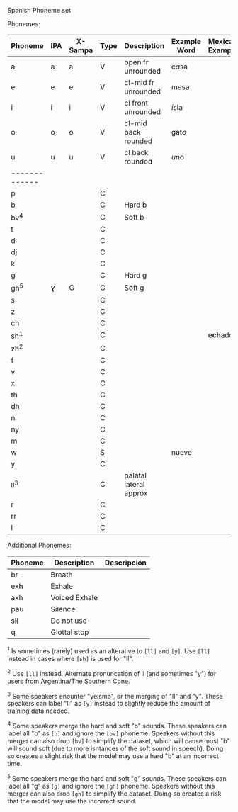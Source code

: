 Spanish Phoneme set

Phonemes:

| Phoneme       | IPA | X-Sampa | Type | Description          | Example Word | Mexican Example |
| ------------- | --- | ------- | ---- | -------------------- | ------------ | --------------- |
| a             | a   | a       | V    | open fr unrounded    | c*a*sa     |
| e             | e   | e       | V    | cl-mid fr unrounded  | m*e*sa     |
| i             | i   | i       | V    | cl front unrounded   | *i*sla     |
| o             | o   | o       | V    | cl-mid back rounded  | gat*o*     |
| u             | u   | u       | V    | cl back rounded      | *u*no      |
| ------------- |     |         |      |                      |              |
| p             |     |         | C    |                      |              |
| b             |     |         | C    | Hard b               |              |
| bv<sup>4</sup>|     |         | C    | Soft b               |              |
| t             |     |         | C    |                      |              |
| d             |     |         | C    |                      |              |
| dj            |     |         | C    |                      |              |
| k             |     |         | C    |                      |              |
| g             |     |         | C    | Hard g               |              |
| gh<sup>5</sup>| ɣ   | G       | C    | Soft g               |              |
| s             |     |         | C    |                      |              |
| z             |     |         | C    |                      |              |
| ch            |     |         | C    |                      |              |
| sh<sup>1</sup>|     |         | C    |                      |              | e**ch**ador
| zh<sup>2</sup>|     |         | C    |                      |              |
| f             |     |         | C    |                      |              |
| v             |     |         | C    |                      |              |
| x             |     |         | C    |                      |              |
| th            |     |         | C    |                      |              |
| dh            |     |         | C    |                      |              |
| n             |     |         | C    |                      |              |
| ny            |     |         | C    |                      |              |
| m             |     |         | C    |                      |              |
| w             |     |         | S    |                      | nueve        |
| y             |     |         | C    |                      |              |
| ll<sup>3</sup>|     |         | C    | palatal lateral approx |              |
| r             |     |         | C    |                      |              |
| rr            |     |         | C    |                      |              |
| l             |     |         | C    |                      |              |

Additional Phonemes:

| Phoneme | Description  | Descripción |
| ------- | ------------ | ----------- |
| br      | Breath       | 
| exh     | Exhale       | 
| axh     | Voiced Exhale|
| pau     | Silence      | 
| sil     | Do not use   | 
| q       | Glottal stop | 

<sup>1</sup> Is sometimes (rarely) used as an alterative to `[ll]` and `[y]`. Use `[ll]` instead in cases where `[sh]` is used for "ll".

<sup>2</sup> Use `[ll]` instead. Alternate pronuncation of ll (and sometimes "y") for users from Argentina/The Southern Cone.

<sup>3</sup> Some speakers enounter "yeísmo", or the merging of "ll" and "y". These speakers can label "ll" as `[y]` instead to slightly reduce the amount of training data needed.

<sup>4</sup> Some speakers merge the hard and soft "b" sounds. These speakers can label all "b" as `[b]` and ignore the `[bv]` phoneme. Speakers without this merger can also drop `[bv]` to simplify the dataset, which will cause most "b" will sound soft (due to more isntances of the soft sound in speech). Doing so creates a slight risk that the model may use a hard "b" at an incorrect time.

<sup>5</sup> Some speakers merge the hard and soft "g" sounds. These speakers can label all "g" as `[g]` and ignore the `[gh]` phoneme. Speakers without this merger can also drop `[gh]` to simplify the dataset. Doing so creates a risk that the model may use the incorrect sound.
